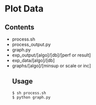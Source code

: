 # Plot Data

## Contents
<ul>
  <li>process.sh</li>
  <li>process_output.py</li>
  <li>graph.py</li>
  <li>exp_output/[algo]/[db]/[perf or result]</li>
  <li>exp_data/[algo]/[db]</li>
  <li>graphs/[algo]/[minsup or scale or inc]</li>
</li>

## Usage
`$ sh process.sh` <br>
`$ python graph.py` <br>

